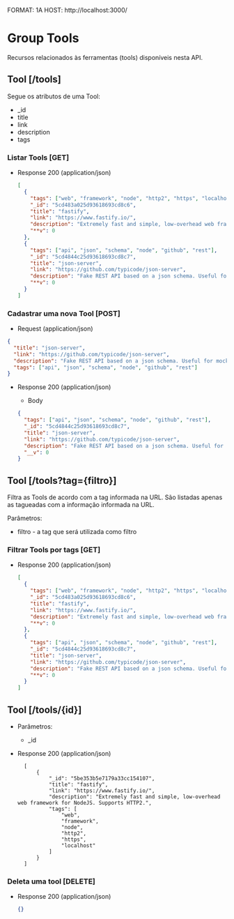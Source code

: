 FORMAT: 1A
HOST: http://localhost:3000/

# Group Tools

Recursos relacionados às ferramentas (tools) disponíveis nesta API.

## Tool [/tools]

Segue os atributos de uma Tool:

- \_id
- title
- link
- description
- tags

### Listar Tools [GET]

- Response 200 (application/json)
  ```json
  [
    {
      "tags": ["web", "framework", "node", "http2", "https", "localhost"],
      "_id": "5cd483a025d93618693cd8c6",
      "title": "fastify",
      "link": "https://www.fastify.io/",
      "description": "Extremely fast and simple, low-overhead web framework for NodeJS. Supports HTTP2.",
      "**v": 0
    },
    {
      "tags": ["api", "json", "schema", "node", "github", "rest"],
      "_id": "5cd4844c25d93618693cd8c7",
      "title": "json-server",
      "link": "https://github.com/typicode/json-server",
      "description": "Fake REST API based on a json schema. Useful for mocking and creating APIs for front-end devs to consume in coding challenges.",
      "**v": 0
    }
  ]
  ```

### Cadastrar uma nova Tool [POST]

- Request (application/json)

```json
{
  "title": "json-server",
  "link": "https://github.com/typicode/json-server",
  "description": "Fake REST API based on a json schema. Useful for mocking and creating APIs for front-end devs to consume in coding challenges.",
  "tags": ["api", "json", "schema", "node", "github", "rest"]
}
```

- Response 200 (application/json)

  - Body

  ```json
  {
    "tags": ["api", "json", "schema", "node", "github", "rest"],
    "_id": "5cd4844c25d93618693cd8c7",
    "title": "json-server",
    "link": "https://github.com/typicode/json-server",
    "description": "Fake REST API based on a json schema. Useful for mocking and creating APIs for front-end devs to consume in coding challenges.",
    "__v": 0
  }
  ```

## Tool [/tools?tag={filtro}]

Filtra as Tools de acordo com a tag informada na URL. São listadas apenas as tagueadas com a informação informada na URL.

Parâmetros:

- filtro - a tag que será utilizada como filtro

### Filtrar Tools por tags [GET]

- Response 200 (application/json)
  ```json
  [
    {
      "tags": ["web", "framework", "node", "http2", "https", "localhost"],
      "_id": "5cd483a025d93618693cd8c6",
      "title": "fastify",
      "link": "https://www.fastify.io/",
      "description": "Extremely fast and simple, low-overhead web framework for NodeJS. Supports HTTP2.",
      "**v": 0
    },
    {
      "tags": ["api", "json", "schema", "node", "github", "rest"],
      "_id": "5cd4844c25d93618693cd8c7",
      "title": "json-server",
      "link": "https://github.com/typicode/json-server",
      "description": "Fake REST API based on a json schema. Useful for mocking and creating APIs for front-end devs to consume in coding challenges.",
      "**v": 0
    }
  ]
  ```

## Tool [/tools/{id}]

- Parâmetros:

    - _id

+ Response 200 (application/json)

        [
            {
                "_id": "5be353b5e7179a33cc154107",
                "title": "fastify",
                "link": "https://www.fastify.io/",
                "description": "Extremely fast and simple, low-overhead web framework for NodeJS. Supports HTTP2.",
                "tags": [
                    "web",
                    "framework",
                    "node",
                    "http2",
                    "https",
                    "localhost"
                ]
            }
        ]

### Deleta uma tool [DELETE]

- Response 200 (application/json)
  ````json
  {}
  ````
